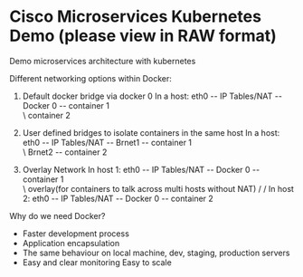 # Cisco Microservices Kubernetes Demo (please view in RAW format)

Demo microservices architecture with kubernetes

Different networking options within Docker:
1) Default docker bridge via docker 0
In a host: eth0 -- IP Tables/NAT -- Docker 0 -- container 1
                                             \
                                              \ container 2
                                              
2) User defined bridges to isolate containers in the same host
In a host: eth0 -- IP Tables/NAT -- Brnet1 -- container 1
                                 \
                                  \ Brnet2 -- container 2
                                  
3) Overlay Network
In host 1: eth0 -- IP Tables/NAT -- Docker 0 -- container 1
                                                           \
                                                             \ 
                                                               overlay(for containers to talk across multi hosts without NAT)
                                                               /
                                                              /
In host 2: eth0 -- IP Tables/NAT -- Docker 0 -- container 2

Why do we need Docker?

- Faster development process
- Application encapsulation
- The same behaviour on local machine, dev, staging, production servers
- Easy and clear monitoring
    Easy to scale
